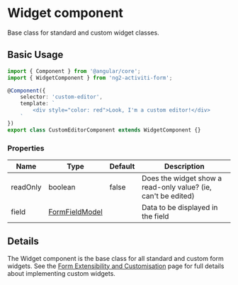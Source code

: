 # Widget component

Base class for standard and custom widget classes.

## Basic Usage

```ts
import { Component } from '@angular/core';
import { WidgetComponent } from 'ng2-activiti-form';

@Component({
    selector: 'custom-editor',
    template: `
        <div style="color: red">Look, I'm a custom editor!</div>
    `
})
export class CustomEditorComponent extends WidgetComponent {}
```

### Properties

| Name | Type | Default | Description |
| --- | --- | --- | --- |
| readOnly | boolean | false | Does the widget show a read-only value? (ie, can't be edited) |
| field | [FormFieldModel](form-field.model.md) |  | Data to be displayed in the field |

## Details

The Widget component is the base class for all standard and custom form widgets. See the
[Form Extensibility and Customisation](extensibility.md) page for full details about
implementing custom widgets.

<!-- Don't edit the See also section. Edit seeAlsoGraph.json and run config/generateSeeAlso.js -->
<!-- seealso start -->

<!-- seealso end -->